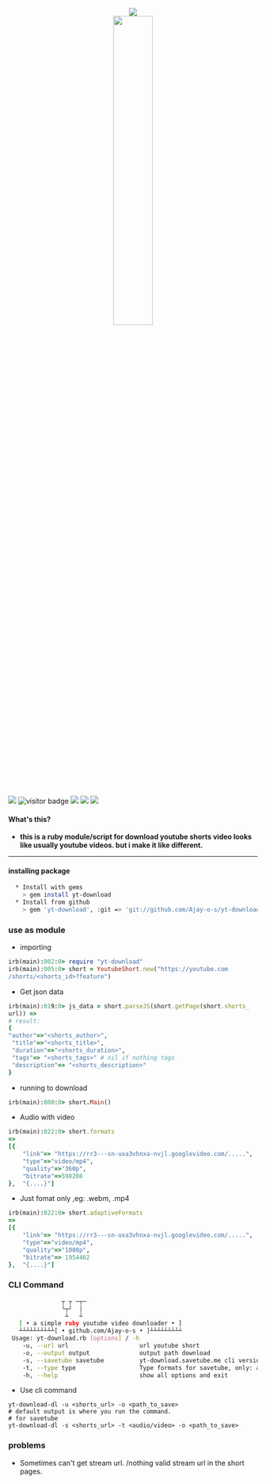 <p align="center">
<img src="https://i.ibb.co/ZYjZwgd/1654340956599.png"/>
<a href="https://github.com/Ajay-o-s" target="_blank"><img style="width: 40%; display: block; margin-right: auto; margin-left:auto" src="https://img.shields.io/badge/Author-Ajay o s-yellow?style=flat&logo=Coursera&logoColor=white"/></a>
</p>

![](https://img.shields.io/badge/ruby-package-red?logo=ruby)
![visitor badge](https://visitor-badge.glitch.me/badge?page_id=yt-download&left_text=Total%20views)
<a href="https://twitter.com/Ajayakhub" target="_blank"> ![](https://img.shields.io/badge/Twitter-@Ajay-blue?logo=twitter)</a>
<a href="https://github.com/Ajay-o-s" target="_blank"> ![](https://img.shields.io/badge/github-@Ajay%20o%20s-blue?logo=github)</a>
<a href="https://www.ruby-lang.org/en/" target="_blank"> ![](https://img.shields.io/badge/installing-ruby-orange?logo=linux&logoColor=black)</a>

#### What's this?
  * <b>this is a ruby module/script for download youtube shorts video
    looks like usually youtube videos. but i make it like different.</b>
 ----------
#### installing package
```bash
  * Install with gems
    > gem install yt-download
  * Install from github
    > gem 'yt-download', :git => 'git://github.com/Ajay-o-s/yt-download.rb.git'
```

### use as module
 * importing
```ruby
irb(main):002:0> require "yt-download"
irb(main):005:0> short = YoutubeShort.new("https://youtube.com
/shorts/<shorts_id>?feature")
```

* Get json data
```ruby
irb(main):019:0> js_data = short.parseJS(short.getPage(short.shorts_
url)) =>
# result:
{
"author"=>"<shorts_author>",
 "title"=>"<shorts_title>",
 "duration"=>"<shorts_duration>",
 "tags"=> "<shorts_tags>" # nil if nothing tags
 "description"=> "<shorts_description>"
}
```

* running to download
```ruby
irb(main):000:0> short.Main()
```

* Audio with video
```ruby
irb(main):022:0> short.formats
=>
[{
    "link"=> "https://rr3---sn-uxa3vhnxa-nvjl.googlevideo.com/.....",
    "type"=>"video/mp4",
    "quality"=>"360p",
    "bitrate"=>598208
},  "{....}"]
```

* Just fomat only ,eg: .webm, .mp4
```ruby
irb(main):022:0> short.adaptiveFormats
=>
[{
    "link"=> "https://rr3---sn-uxa3vhnxa-nvjl.googlevideo.com/.....",
    "type"=>"video/mp4",
    "quality"=>"1080p",
    "bitrate"=> 1954462
},  "{....}"]
```

### CLI Command
```bash
               ┬ ┬ ─┬─
               └┬┘  │ 
                ┴   ┴
   [ • a simple ruby youtube video downloader • ]
   ┴┴┴┴┴┴┴┴┴┴[ • github.com/Ajay-o-s • ]┴┴┴┴┴┴┴┴┴
 Usage: yt-download.rb [options] / -h
    -u, --url url                    url youtube short
    -o, --output output              output path download
    -s, --savetube savetube          yt-download.savetube.me cli version
    -t, --type type                  Type formats for savetube, only: audio & video
    -h, --help                       show all options and exit
````
 * Use cli command
```
yt-download-dl -u <shorts_url> -o <path_to_save>
# default output is where you run the command.
# for savetube
yt-download-dl -s <shorts_url> -t <audio/video> -o <path_to_save>
```

### problems
 * Sometimes can't get stream url. /nothing valid stream url in
   the short pages.
